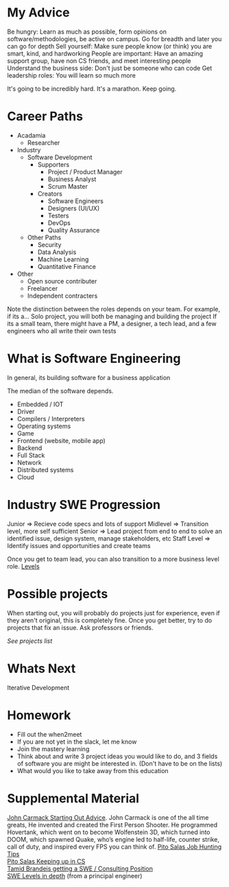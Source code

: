 # My Advice
Be hungry: Learn as much as possible, form opinions on software/methodologies, be active on campus. Go for breadth and later you can go for depth
Sell yourself: Make sure people know (or think) you are smart, kind, and hardworking
People are important: Have an amazing support group, have non CS friends, and meet interesting people
Understand the business side: Don't just be someone who can code
Get leadership roles: You will learn so much more

It's going to be incredibly hard.
It's a marathon.
Keep going.

# Career Paths
* Acadamia 
    * Researcher
* Industry 
    * Software Development
        * Supporters
            * Project / Product Manager
            * Business Analyst
            * Scrum Master
        * Creators
            * Software Engineers
            * Designers (UI/UX)
            * Testers
            * DevOps 
            * Quality Assurance
    * Other Paths
        * Security
        * Data Analysis
        * Machine Learning
        * Quantitative Finance 
* Other
    * Open source contributer
    * Freelancer
    * Independent contracters

Note the distinction between the roles depends on your team. For example, if its a...
Solo project, you will both be managing and building the project
If its a small team, there might have a PM, a designer, a tech lead, and a few engineers who all write their own tests

# What is Software Engineering
In general, its building software for a business application  

The median of the software depends.

* Embedded / IOT
* Driver
* Compilers / Interpreters
* Operating systems
* Game
* Frontend (website, mobile app)
* Backend 
* Full Stack
* Network
* Distributed systems
* Cloud

# Industry SWE Progression
Junior => Recieve code specs and lots of support
Midlevel => Transition level, more self sufficient
Senior => Lead project from end to end to solve an identified issue, design system, manage stakeholders, etc
Staff Level => Identify issues and opportunities and create teams

Once you get to team lead, you can also transition to a more business level role. 
[Levels](https://fly.io/docs/hiring/levels/)

# Possible projects 
When starting out, you will probably do projects just for experience, even if they aren't original, this is completely fine. Once you get better, try to do projects that fix an issue. Ask professors or friends. 

*See projects list*

# Whats Next
Iterative Development

# Homework
* Fill out the when2meet
* If you are not yet in the slack, let me know
* Join the mastery learning
* Think about and write 3 project ideas you would like to do, and 3 fields of software you are might be interested in. (Don't have to be on the lists)
* What would you like to take away from this education 

# Supplemental Material
[John Carmack Starting Out Advice](https://youtu.be/HOv_dWDgIRM?si=COqyhXYT-T2U749X). John Carmack is one of the all time greats, He invented and created the First Person Shooter. He programmed Hovertank, which went on to become Wolfenstein 3D, which turned into DOOM, which spawned Quake, who’s engine led to half-life, counter strike, call of duty, and inspired every FPS you can think of. 
[Pito Salas Job Hunting Tips](https://salas.com/jobs/)  
[Pito Salas Keeping up in CS](https://salas.com/how-do-i-keep-up/)  
[Tamid Brandeis getting a SWE / Consulting Position](https://drive.google.com/file/d/1871lktUs6u1Lbw5bZSzdPVkB_RRFjXAw/view?usp=drive_link)  
[SWE Levels in depth](https://youtu.be/q27H8cq1d-w?si=yQLsFt5IKsG9ADJu) (from a principal engineer)